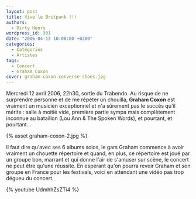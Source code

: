 ```yaml
---
layout: post
title: Vive le Britpunk !!!
authors:
  - Dirty Henry
wordpress_id: 301
date: "2006-04-13 10:08:00 +0200"
categories:
  - Catégories
  - Artistes
tags:
  - Concert
  - Graham Coxon
cover: graham-coxon-converse-shoes.jpg
---
```


Mercredi 12 avril 2006, 22h30, sortie du Trabendo. Au risque de ne surprendre
personne et de me répéter un chouilla, **Graham Coxon** est vraiment un musicien
exceptionnel et n'a sûrement pas le succès qu'il mérite : salle à moitié vide,
première partie sympa mais complètement inconnue au bataillon (Lou Ann & The
Spoken Words), et pourtant, et pourtant…

{% asset graham-coxon-2.jpg %}

Il faut dire qu'avec ses 6 albums solos, le gars Graham commence à avoir
vraiment un chouette répertoire et quand, en plus, ce répertoire est joué par un
groupe bon, marrant et qui donne l'air de s'amuser sur scène, le concert ne peut
être qu'une réussite. En espérant qu'on pourra revoir Graham et son groupe en
France pour les festivals, voici en attendant une vidéo pas trop dégueu du
concert.

{% youtube UdmhhZsZTi4 %}
